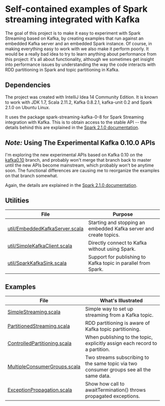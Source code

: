 # Self-contained examples of Spark streaming integrated with Kafka

The goal of this project is to make it easy to experiment with Spark Streaming based on Kafka,
by creating examples that run against an embedded Kafka server and an embedded Spark instance.
Of course, in making everything easy to work with we also make it perform poorly. It would be a
really bad idea to try to learn anything about performance from this project: it's all
about functionality, although we sometimes get insight into performance issues by understanding
the way the
code interacts with RDD partitioning in Spark and topic partitioning in Kafka.

## Dependencies

The project was created with IntelliJ Idea 14 Community Edition. It is known to work with
JDK 1.7, Scala 2.11.2, Kafka 0.8.2.1, kafka-unit 0.2 and Spark 2.1.0 on Ubuntu Linux.

It uses the package spark-streaming-kafka-0-8 for Spark Streaming integration with Kafka.
This is to obtain access to the stable API -- the details
behind this are explained in the
[Spark 2.1.0 documentation](https://spark.apache.org/docs/2.1.0/streaming-kafka-integration.html).

## _Note:_ Using The Experimental Kafka 0.10.0 APIs

I'm exploring the new experimental APIs based on Kafka 0.10 on the
[kafka0.10](https://github.com/spirom/spark-streaming-with-kafka/tree/kafka0.10) branch, and probably won't merge
that branch back to master until the new APIs become mainstream, which
probably won't be anytime soon. The functional differences are causing me to reorganize the examples on that branch somewhat.

Again, the details are explained in the
[Spark 2.1.0 documentation](https://spark.apache.org/docs/2.1.0/streaming-kafka-integration.html).


## Utilities

| File                  | Purpose    |
|---------------------------------|-----------------------|
| [util/EmbeddedKafkaServer.scala](src/main/scala/util/EmbeddedKafkaServer.scala) | Starting and stopping an embedded Kafka server and create topics. |
| [util/SimpleKafkaClient.scala](src/main/scala/util/SimpleKafkaClient.scala) | Directly connect to Kafka without using Spark. |
| [util/SparkKafkaSink.scala](src/main/scala/util/SparkKafkaSink.scala) | Support for publishing to Kafka topic in parallel from Spark. |

## Examples

| File                  | What's Illustrated    |
|---------------------------------|-----------------------|
| [SimpleStreaming.scala](src/main/scala/SimpleStreaming.scala) | Simple way to set up streaming from a Kafka topic. |
| [PartitionedStreaming.scala](src/main/scala/PartitionedStreaming.scala) | RDD partitioning is aware of Kafka topic partitioning. |
| [ControlledPartitioning.scala](src/main/scala/ControlledPartitioning.scala) | When publishing to the topic, explicitly assign each record to a partition. |
| [MultipleConsumerGroups.scala](src/main/scala/MultipleConsumerGroups.scala) | Two streams subscribing to the same topic via two consumer groups see all the same data. |
| [ExceptionPropagation.scala](src/main/scala/ExceptionPropagation.scala) | Show how call to awaitTermination() throws propagated exceptions. |